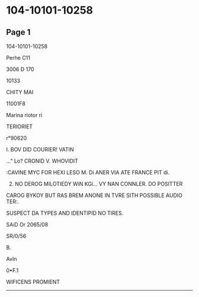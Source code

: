 # 104-10101-10258

## Page 1

104-10101-10258

Perhe C11

3006 D 170

10133

CHITY MAI

11001F8

Marina riotor ri

TERIORIET

r°90620

I. BOV DID COURIER! VATIN

…" Lo? CRONID V. WHOVIDIT

:CAVINE MYC FOR HEXI LESO M. Di ANER VIA ATE FRANCE PIT di.

2. NO DEROG MILOTIEDY WiN KGi... VY NAN CONNLER. DO POSITTER

CAROG BYKOY BUT RAS BREM ANONE IN TVRE SITH POSSIBLE AUDIO TER:.

SUSPECT DA TYPES AND IDENTIPID NO TIRES.

SAiD Or 2065/08

SR/0/56

B.

AvIn

0•F.1

WIFICENS PROMIENT

---

